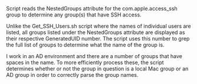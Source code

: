Script reads the NestedGroups attribute for the com.apple.access_ssh group to determine any group(s) that have SSH access.

Unlike the Get_SSH_Users.sh script where the names of individual users are listed, all groups listed under the NestedGroups attribute are displayed as their respective GeneratedUID number.  The script uses this number to grep the full list of groups to determine what the name of the group is. 

I work in an AD environment and there are a number of groups that have spaces in the name.  To more efficiently process these, the script determines whether or not the group in question is a local Mac group or an AD group in order to correctly parse the group names.
